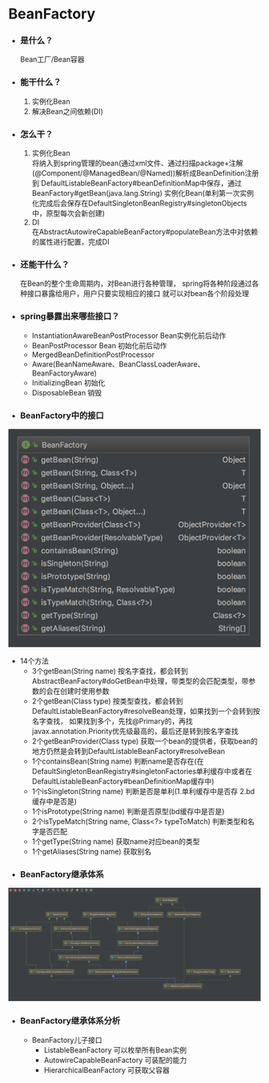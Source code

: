 # BeanFactory

* ### 是什么？  
    Bean工厂/Bean容器  
    
* ### 能干什么？
    1. 实例化Bean
    2. 解决Bean之间依赖(DI)
    
* ### 怎么干？
    1. 实例化Bean  
        将纳入到spring管理的bean(通过xml文件、通过扫描package+注解(@Component/@ManagedBean/@Named))解析成BeanDefinition注册到
        DefaultListableBeanFactory#beanDefinitionMap中保存，通过BeanFactory#getBean(java.lang.String)
        实例化Bean(单利第一次实例化完成后会保存在DefaultSingletonBeanRegistry#singletonObjects中，原型每次会新创建)
    2. DI  
        在AbstractAutowireCapableBeanFactory#populateBean方法中对依赖的属性进行配置，完成DI

* ### 还能干什么？  
    在Bean的整个生命周期内，对Bean进行各种管理，
    spring将各种阶段通过各种接口暴露给用户，用户只要实现相应的接口
    就可以对bean各个阶段处理  
    
* ### spring暴露出来哪些接口？
    * InstantiationAwareBeanPostProcessor Bean实例化前后动作
    * BeanPostProcessor Bean 初始化前后动作
    * MergedBeanDefinitionPostProcessor
    * Aware(BeanNameAware、BeanClassLoaderAware、BeanFactoryAware)
    * InitializingBean 初始化
    * DisposableBean 销毁
    
* ### BeanFactory中的接口  
![BeanFactory中的接口](./img/BeanFactory-methods.png)
  
   - 14个方法  
       + 3个getBean(String name) 按名字查找，都会转到AbstractBeanFactory#doGetBean中处理，带类型的会匹配类型，带参数的会在创建时使用参数
       + 2个getBean(Class type) 按类型查找，都会转到DefaultListableBeanFactory#resolveBean处理，如果找到一个会转到按名字查找，
             如果找到多个，先找@Primary的，再找javax.annotation.Priority优先级最高的，最后还是转到按名字查找
       + 2个getBeanProvider(Class type) 获取一个bean的提供者，获取bean的地方仍然是会转到DefaultListableBeanFactory#resolveBean
       + 1个containsBean(String name) 判断name是否存在(在DefaultSingletonBeanRegistry#singletonFactories单利缓存中或者在DefaultListableBeanFactory#beanDefinitionMap缓存中)
       + 1个isSingleton(String name) 判断是否是单利(1.单利缓存中是否存 2.bd缓存中是否是)
       + 1个isPrototype(String name) 判断是否原型(bd缓存中是否是)
       + 2个isTypeMatch(String name, Class<?> typeToMatch) 判断类型和名字是否匹配
       + 1个getType(String name) 获取name对应bean的类型
       + 1个getAliases(String name) 获取别名

* ### BeanFactory继承体系
![BeanFactory继承体系](./img/BeanFactory.png)

* ### BeanFactory继承体系分析
    - BeanFactory儿子接口
        + ListableBeanFactory 可以枚举所有Bean实例
        + AutowireCapableBeanFactory 可装配的能力
        + HierarchicalBeanFactory 可获取父容器


